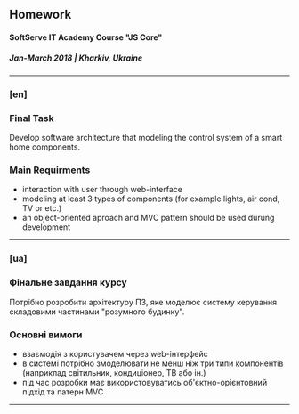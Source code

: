 ## Homework
#### SoftServe IT Academy Course "JS Core"
##### Jan-March 2018 | Kharkiv, Ukraine
---

### [en]
### Final Task
Develop software architecture that modeling the control system of a smart home components.

### Main Requirments
+ interaction with user through web-interface
+ modeling at least 3 types of components (for example lights, air cond, TV or etc.)
+ an object-oriented aproach and MVC pattern should be used durung development
---

### [ua]
### Фінальне завдання курсу
Потрібно розробити архітектуру ПЗ, яке моделює систему керування складовими частинами "розумного будинку".

### Основні вимоги
+ взаємодія з користувачем через web-інтерфейс
+ в системі потрібно змоделювати не менш ніж три типи компонентів (наприклад світильник, кондиціонер, ТВ або ін.)
+ під час розробки має використовуватись об'єктно-орієнтовний підхід та патерн MVC
---